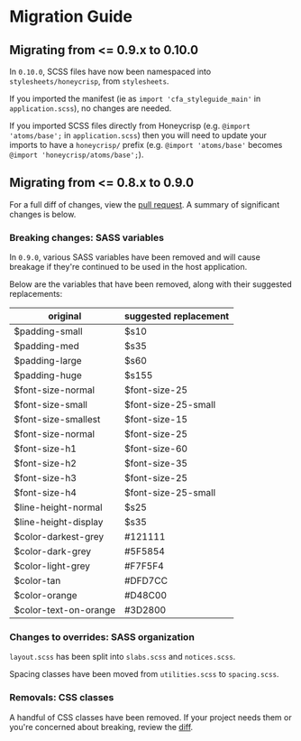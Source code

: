 # Migration Guide

## Migrating from <= 0.9.x to 0.10.0

In `0.10.0`, SCSS files have now been namespaced into `stylesheets/honeycrisp`, from `stylesheets`.

If you imported the manifest (ie as `import 'cfa_styleguide_main'` in `application.scss`), no changes are needed.

If you imported SCSS files directly from Honeycrisp (e.g. `@import 'atoms/base';` in `application.scss`) then you will need to update your imports to have a `honeycrisp/` prefix (e.g. `@import 'atoms/base'` becomes `@import 'honeycrisp/atoms/base';`).

## Migrating from <= 0.8.x to 0.9.0

For a full diff of changes, view the [pull request](https://github.com/codeforamerica/honeycrisp-gem/pull/123/files). A summary of significant changes is below.

### Breaking changes: SASS variables
In `0.9.0`, various SASS variables have been removed and will cause breakage if they're continued to be used in the host application.

Below are the variables that have been removed, along with their suggested replacements:

|original|suggested replacement|
|---|---|
|$padding-small|$s10|
|$padding-med|$s35|
|$padding-large|$s60|
|$padding-huge|$s155|
|$font-size-normal|$font-size-25|
|$font-size-small|$font-size-25-small|
|$font-size-smallest|$font-size-15|
|$font-size-normal|$font-size-25|
|$font-size-h1|$font-size-60|
|$font-size-h2|$font-size-35|
|$font-size-h3|$font-size-25|
|$font-size-h4|$font-size-25-small|
|$line-height-normal|$s25|
|$line-height-display|$s35|
|$color-darkest-grey|#121111|
|$color-dark-grey|#5F5854|
|$color-light-grey|#F7F5F4|
|$color-tan|#DFD7CC|
|$color-orange|#D48C00|
|$color-text-on-orange|#3D2800|

### Changes to overrides: SASS organization
`layout.scss` has been split into `slabs.scss` and `notices.scss`.

Spacing classes have been moved from `utilities.scss` to `spacing.scss`.

### Removals: CSS classes
A handful of CSS classes have been removed. If your project needs them or you're concerned 
about breaking, review the [diff](https://github.com/codeforamerica/honeycrisp-gem/pull/123/files).
